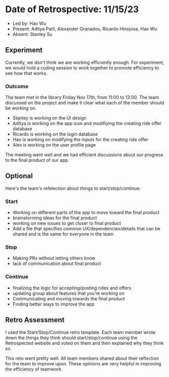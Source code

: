 # Date of Retrospective: 11/15/23

* Led by: Hao Wu
* Present: Aditya Patil, Alexander Granados, Ricardo Hinojosa, Hao Wu
* Absent: Stanley Su

## Experiment
Currently, we don't think we are working efficiently enough.
For experiment, we would hold a coding session to work together to promote efficiency to see how that works.

### Outcome
The team met in the library Friday Nov 17th, from 11:00 to 13:00. The team discussed on the project and make it clear what each of the member should be working on.
- Stanley is working on the UI design
- Aditya is working on the app icon and modifiying the creating ride offer database
- Ricardo is working on the login database
- Hao is working on modifying the inputs for the creating ride offer
- Alex is working on the user profile page

The meeting went well and we had efficient discussions about our progress to the final product of our app.

## Optional
Here's the team's refelection about things to start/stop/continue:
### Start
* Working on different parts of the app to move toward the final product
* brainstorming ideas for the final product
* working on new issues to get closer to final product
* Add a file that specifies common UX/dependencies/details that can be shared and is the same for everyone in the team

### Stop
* Making PRs without letting others know
* lack of communication about final product

### Continue
* finalizing the logic for accepting/posting rides and offers
* updating group about features that you’re working on
* Communicating and moving towards the final product
* Finding better ways to improve the app

## Retro Assessment

I used the Start/Stop/Continue retro template. Each team member wrote down the things they think should start/stop/continue using the Retrospected website and voted on them and then explained why they think so.

This reto went pretty well. All team members shared about their reflection for the team to improve upon. These opinions are very helpful in improving the efficiency of teamwork. 
